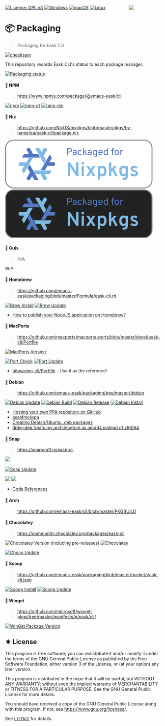 [![License: GPL v3](https://img.shields.io/badge/License-GPL%20v3-blue.svg)](https://www.gnu.org/licenses/gpl-3.0)
[![Windows](https://img.shields.io/badge/-Windows-lightblue?logo=windows&style=flat&logoColor=blue)](#)
[![macOS](https://img.shields.io/badge/-macOS-lightgrey?logo=apple&style=flat&logoColor=white)](#)
[![Linux](https://img.shields.io/badge/-Linux-fcc624?logo=linux&style=flat&logoColor=black)](#)
<a href="#"><img align="right" src="https://raw.githubusercontent.com/emacs-eask/cli/master/docs/static/logo.png" width="20%"></a>

# 📦 Packaging
> Packaging for Eask CLI

[![checksum](https://github.com/emacs-eask/packaging/actions/workflows/checksum.yml/badge.svg)](https://github.com/emacs-eask/packaging/actions/workflows/checksum.yml)

This repository records Eask CLI's status to each package manager.

[![Packaging status](https://repology.org/badge/vertical-allrepos/eask-cli.svg)](https://repology.org/project/eask-cli/versions)

#### 🧪 NPM
> https://www.npmjs.com/package/@emacs-eask/cli

[![npm](https://img.shields.io/npm/v/@emacs-eask/cli?logo=npm&color=green)](https://www.npmjs.com/package/@emacs-eask/cli)
[![npm-dt](https://img.shields.io/npm/dt/@emacs-eask/cli.svg)](https://npmcharts.com/compare/@emacs-eask/cli?minimal=true)
[![npm-dm](https://img.shields.io/npm/dm/@emacs-eask/cli.svg)](https://npmcharts.com/compare/@emacs-eask/cli?minimal=true)

#### 🧪 Nix
> https://github.com/NixOS/nixpkgs/blob/master/pkgs/by-name/ea/eask-cli/package.nix

[![](https://raw.githubusercontent.com/dch82/Nixpkgs-Badges/main/nixpkgs-badge-light.svg)](https://search.nixos.org/packages?size=1&show=eask-cli)
[![](https://raw.githubusercontent.com/dch82/Nixpkgs-Badges/main/nixpkgs-badge-dark.svg)](https://search.nixos.org/packages?size=1&show=eask-cli)

#### 🧪 Guix
> N/A

WIP

#### 🧪 Homebrew
> https://github.com/emacs-eask/packaging/blob/master/Formula/eask-cli.rb

[![Brew Install](https://github.com/emacs-eask/packaging/actions/workflows/brew_install.yml/badge.svg)](https://github.com/emacs-eask/packaging/actions/workflows/brew_install.yml)
[![Brew Update](https://github.com/emacs-eask/packaging/actions/workflows/brew_update.yml/badge.svg)](https://github.com/emacs-eask/packaging/actions/workflows/brew_update.yml)

-  [How to publish your NodeJS application on Homebrew?](https://bharathvaj.me/blog/how-to-publish-your-nodejs-project-on-homebrew)

#### 🧪 MacPorts
> https://github.com/macports/macports-ports/blob/master/devel/eask-cli/Portfile

[![MacPorts Version](https://img.shields.io/badge/dynamic/json?url=https%3A%2F%2Fports.macports.org%2Fapi%2Fv1%2Fports%2Feask-cli%2F&query=%24.version&label=macports)](https://ports.macports.org/port/eask-cli/)

[![Port Check](https://github.com/emacs-eask/packaging/actions/workflows/port_check.yml/badge.svg)](https://github.com/emacs-eask/packaging/actions/workflows/port_check.yml)
[![Port Update](https://github.com/emacs-eask/packaging/actions/workflows/port_update.yml/badge.svg)](https://github.com/emacs-eask/packaging/actions/workflows/port_update.yml)

- [bitwarden-cli/Portfile](https://github.com/macports/macports-ports/blob/551a0eb9eff6e29b5a91e4da314e6ff2fb6b01d1/security/bitwarden-cli/Portfile) - Use it as the reference!

#### 🧪 Debian
> https://github.com/emacs-eask/packaging/tree/master/debian

[![Debian Update](https://github.com/emacs-eask/packaging/actions/workflows/debian_update.yml/badge.svg)](https://github.com/emacs-eask/packaging/actions/workflows/debian_update.yml)
[![Debian Build](https://github.com/emacs-eask/packaging/actions/workflows/debian_build.yml/badge.svg)](https://github.com/emacs-eask/packaging/actions/workflows/debian_build.yml)
[![Debian Release](https://github.com/emacs-eask/packaging/actions/workflows/debian_release.yml/badge.svg)](https://github.com/emacs-eask/packaging/actions/workflows/debian_release.yml)
[![Debian Install](https://github.com/emacs-eask/packaging/actions/workflows/debian_install.yml/badge.svg)](https://github.com/emacs-eask/packaging/actions/workflows/debian_install.yml)

- [Hosting your own PPA repository on GitHub](https://assafmo.github.io/2019/05/02/ppa-repo-hosted-on-github.html)
- [assafmo/ppa](https://github.com/assafmo/ppa)
- [Creating Debian/Ubuntu .deb packages](https://www.iodigital.com/en/history/intracto/creating-debianubuntu-deb-packages)
- [dpkg-deb treats my architeceture as amd64 instead of x86)64](https://unix.stackexchange.com/questions/667735/dpkg-deb-treats-my-architeceture-as-amd64-instead-of-x8664)

#### 🧪 Snap
> https://snapcraft.io/eask-cli

[![](https://img.shields.io/snapcraft/v/eask-cli/latest/stable?logo=snapcraft
)](https://snapcraft.io/eask-cli)

[![Snap Update](https://github.com/emacs-eask/packaging/actions/workflows/snap_update.yml/badge.svg)](https://github.com/emacs-eask/packaging/actions/workflows/snap_update.yml)

[![](https://snapcraft.io/static/images/badges/en/snap-store-white.svg)](https://snapcraft.io/eask-cli)
[![](https://snapcraft.io/static/images/badges/en/snap-store-black.svg)](https://snapcraft.io/eask-cli)

- [Code References](https://github.com/search?q=path%3Asnapcraft.yaml+%22plugin%3A+npm%22&type=Code&p=2)

#### 🧪 Arch
> https://github.com/emacs-eask/cli/blob/master/PKGBUILD

#### 🧪 Chocolatey
> https://community.chocolatey.org/packages/eask-cli

![Chocolatey Version (including pre-releases)](https://img.shields.io/chocolatey/v/eask-cli?logo=chocolatey)
![Chocolatey](https://img.shields.io/chocolatey/dt/eask-cli)

[![Choco Update](https://github.com/emacs-eask/packaging/actions/workflows/choco_update.yml/badge.svg)](https://github.com/emacs-eask/packaging/actions/workflows/choco_update.yml)

#### 🧪 Scoop
> https://github.com/emacs-eask/packaging/blob/master/bucket/eask-cli.json

[![Scoop Install](https://github.com/emacs-eask/packaging/actions/workflows/scoop_install.yml/badge.svg)](https://github.com/emacs-eask/packaging/actions/workflows/scoop_install.yml)
[![Scoop Update](https://github.com/emacs-eask/packaging/actions/workflows/scoop_update.yml/badge.svg)](https://github.com/emacs-eask/packaging/actions/workflows/scoop_update.yml)

#### 🧪 Winget
> https://github.com/microsoft/winget-pkgs/tree/master/manifests/e/eask/cli/

[![WinGet Package Version](https://img.shields.io/winget/v/eask.cli?logo=webpack)](https://winget.run/pkg/eask/cli)

## ⚜️ License

This program is free software; you can redistribute it and/or modify
it under the terms of the GNU General Public License as published by
the Free Software Foundation, either version 3 of the License, or
(at your option) any later version.

This program is distributed in the hope that it will be useful,
but WITHOUT ANY WARRANTY; without even the implied warranty of
MERCHANTABILITY or FITNESS FOR A PARTICULAR PURPOSE.  See the
GNU General Public License for more details.

You should have received a copy of the GNU General Public License
along with this program.  If not, see <https://www.gnu.org/licenses/>.

See [`LICENSE`](./LICENSE) for details.
